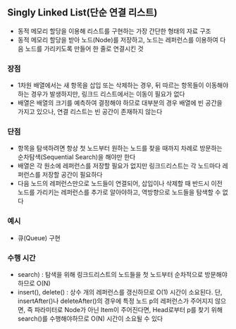 ## Singly Linked List(단순 연결 리스트)

- 동적 메모리 할당을 이용해 리스트를 구현하는 가장 간단한 형태의 자료 구조
- 동적 메모리 할당을 받아 노드(Node)를 저장하고, 노드는 레퍼런스를 이용하여 다음 노드를 가리키도록 만들어 한 줄로 연결시킨 것

### 장점

- 1차원 배열에서는 새 항목을 삽입 또는 삭제하는 경우, 뒤 따르는 항목들이 이동해야 하는 경우가 발생하지만, 링크드 리스트에서는 이동이 필요가 없다
- 배열은 배열의 크기를 예측하여 결정해야 하므로 대부분의 경우 배열에 빈 공간을 가지고 있으나, 연결 리스트는 빈 공간이 존재하지 않는다

### 단점

- 항목을 탐색하려면 항상 첫 노드부터 원하는 노드를 찾을 때까지 차례로 방문하는 순차탐색(Sequential Search)을 해야만 한다
- 배열은 각 원소에 레퍼런스를 저장할 필요가 없지만 링크드리스트는 각 노드마다 레퍼런스를 저장할 공간이 필요하다
- 다음 노드의 레퍼런스만으로 노드들이 연결되어, 삽입이나 삭제할 때 반드시 이전 노드를 가리키는 레퍼런스를 추가로 알아야하고, 역방향으로 노드들을 탐색할 수 없다

### 예시

- 큐(Queue) 구현

### 수행 시간

- search) : 탐색을 위해 링크드리스트의 노드들을 첫 노드부터 순차적으로 방문해야하므로 O(N)
- insert(), delete() : 상수 개의 레퍼런스를 갱신하므로 O(1) 시간이 소요된다. 단, insertAfter()나 deleteAfter()의 경우에 특정 노드 p의 레퍼런스가 주어지지 않으면, 즉 파라미터로 Node가 아닌 Item이 주어진다면, Head로부터 p를 찾기 위해 search()를 수행해야하므로 O(N) 시간이 소요될 수 있다